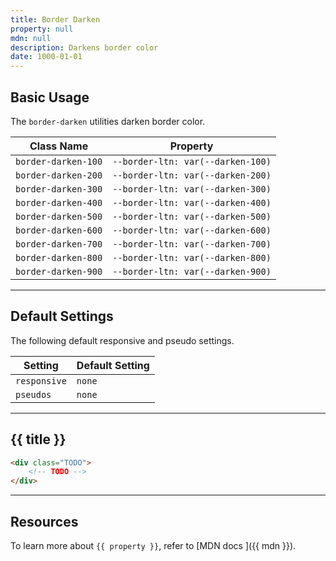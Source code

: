 ```yaml
---
title: Border Darken
property: null
mdn: null
description: Darkens border color
date: 1000-01-01
---
```


## Basic Usage

The `border-darken` utilities darken border color.

| Class Name          | Property                          |
| ------------------- | --------------------------------- |
| `border-darken-100` | `--border-ltn: var(--darken-100)` |
| `border-darken-200` | `--border-ltn: var(--darken-200)` |
| `border-darken-300` | `--border-ltn: var(--darken-300)` |
| `border-darken-400` | `--border-ltn: var(--darken-400)` |
| `border-darken-500` | `--border-ltn: var(--darken-500)` |
| `border-darken-600` | `--border-ltn: var(--darken-600)` |
| `border-darken-700` | `--border-ltn: var(--darken-700)` |
| `border-darken-800` | `--border-ltn: var(--darken-800)` |
| `border-darken-900` | `--border-ltn: var(--darken-900)` |

---

## Default Settings

The following default responsive and pseudo settings.

| Setting      | Default Setting |
| ------------ | --------------- |
| `responsive` | `none`          |
| `pseudos`    | `none`          |

---

## {{ title }}

<div class="bg-silver-200 p-20 h-256 radius-md flex flex-wrap align-content-center">
  <!-- ... -->
</div>

```html
<div class="TODO">
	<!-- TODO -->
</div>
```

---

## Resources

To learn more about `{{ property }}`, refer to [MDN docs <i class="far fa-external-link ml-6"></i>]({{ mdn }}).
